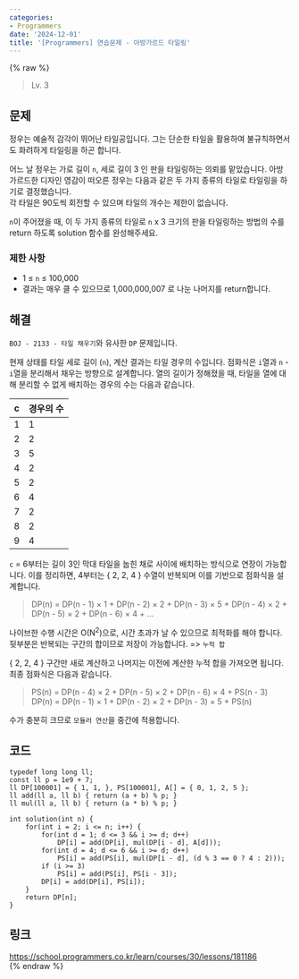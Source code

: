 ```yaml
---
categories:
- Programmers
date: '2024-12-01'
title: '[Programmers] 연습문제 - 아방가르드 타일링'
---
```


{% raw %}
> Lv. 3<br>

## 문제
정우는 예술적 감각이 뛰어난 타일공입니다. 그는 단순한 타일을 활용하여 불규칙하면서도 화려하게 타일링을 하곤 합니다.

어느 날 정우는 가로 길이  `n`, 세로 길이 3 인 판을 타일링하는 의뢰를 맡았습니다. 아방가르드한 디자인 영감이 떠오른 정우는 다음과 같은 두 가지 종류의 타일로 타일링을 하기로 결정했습니다.    
각 타일은 90도씩 회전할 수 있으며 타일의 개수는 제한이 없습니다.

`n`이 주어졌을 때, 이 두 가지 종류의 타일로  `n`  x 3 크기의 판을 타일링하는 방법의 수를 return 하도록 solution 함수를 완성해주세요.

### 제한 사항
-   1 ≤  `n`  ≤ 100,000
-   결과는 매우 클 수 있으므로 1,000,000,007 로 나눈 나머지를 return합니다.

## 해결
`BOJ - 2133 - 타일 채우기`와 유사한 `DP` 문제입니다.

현재 상태를 타일 세로 길이 (`n`), 계산 결과는 타일 경우의 수입니다. 점화식은 `i`열과 `n` - `i`열을 분리해서 채우는 방향으로 설계합니다. 열의 길이가 정해졌을 때, 타일을 열에 대해 분리할 수 없게 배치하는 경우의 수는 다음과 같습니다.

|c|경우의 수|
|---|---|
|1|1|
|2|2|
|3|5|
|4|2|
|5|2|
|6|4|
|7|2|
|8|2|
|9|4|

`c` = 6부터는 길이 3인 막대 타일을 눕힌 채로 사이에 배치하는 방식으로 연장이 가능합니다. 이를 정리하면, 4부터는 { 2, 2, 4 } 수열이 반복되며 이를 기반으로 점화식을 설계합니다.

> DP(n) = DP(n - 1) × 1 + DP(n - 2) × 2 + DP(n - 3) × 5 + DP(n - 4) × 2 + DP(n - 5) × 2 + DP(n - 6) × 4 + ...<br>

나이브한 수행 시간은 O(N<sup>2</sup>)으로, 시간 초과가 날 수 있으므로 최적화를 해야 합니다. 뒷부분은 반복되는 구간의 합이므로 저장이 가능합니다. => `누적 합`<br>

{ 2, 2, 4 } 구간만 새로 계산하고 나머지는 이전에 계산한 누적 합을 가져오면 됩니다. 최종 점화식은 다음과 같습니다.

> PS(n) = DP(n - 4) × 2 + DP(n - 5) × 2 + DP(n - 6) × 4 + PS(n - 3)<br>
> DP(n) = DP(n - 1) × 1 + DP(n - 2) × 2 + DP(n - 3) × 5 + PS(n)<br>

수가 충분히 크므로 `모듈러 연산`을 중간에 적용합니다.

## 코드
```
typedef long long ll;
const ll p = 1e9 + 7;
ll DP[100001] = { 1, 1, }, PS[100001], A[] = { 0, 1, 2, 5 };
ll add(ll a, ll b) { return (a + b) % p; }
ll mul(ll a, ll b) { return (a * b) % p; }

int solution(int n) {
    for(int i = 2; i <= n; i++) {
        for(int d = 1; d <= 3 && i >= d; d++)
            DP[i] = add(DP[i], mul(DP[i - d], A[d]));
        for(int d = 4; d <= 6 && i >= d; d++)
            PS[i] = add(PS[i], mul(DP[i - d], (d % 3 == 0 ? 4 : 2)));
        if (i >= 3)
            PS[i] = add(PS[i], PS[i - 3]);
        DP[i] = add(DP[i], PS[i]);
    }
    return DP[n];
}
```

## 링크
https://school.programmers.co.kr/learn/courses/30/lessons/181186<br>
{% endraw %}